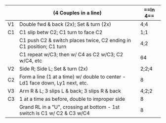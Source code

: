 ||(4 Couples in a line) |==In 4==|
|-----|----|-----|
|V1| Double fwd & back (2x); Set & turn (2x) |4;4|
|C1| C1 slip betw C2; C1 turn to face C2 |1;1|
||C1 push C2 & switch places twice, C2 ending in C1 position; C1 turn |4;2|
||C1 repeat w/C3; then w/ C4 as C2 w/C3; C2 w/C4, etc |64|
|V2| Side R; Side L; Set & turn (2x) |2;2;4|
|C2| Form a line (1 at a time) w/ double to center - Ld1 face down, Ly1 next, etc. |8|
|V3| Arm R & L; 3 slips L & back; 3 slips R & back |4;2;2|
|C3| 1 at a time as before, double to improper side |8|
||Grand RL in a "U", crossing at bottom - 1st switch is C1 w/ C2 & C3 w/C4 |8|

